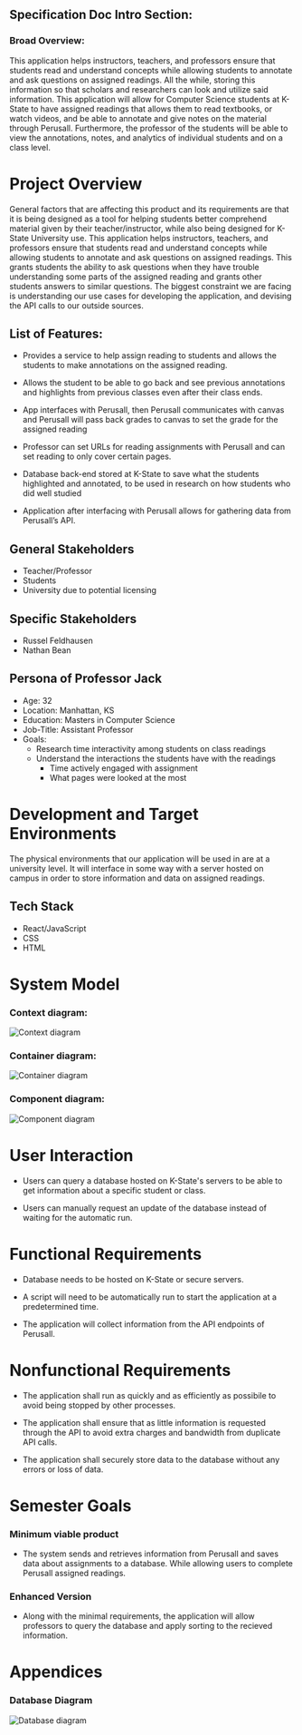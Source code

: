 ## Specification Doc Intro Section: 
### Broad Overview:
This application helps instructors, teachers, and professors ensure that students read and understand concepts while allowing students to annotate and ask questions on assigned readings. All the while, storing this information so that scholars and researchers can look and utilize said information.  This application will allow for Computer Science students at K-State to have assigned readings that allows them to read textbooks, or watch videos, and be able to annotate and give notes on the material through Perusall. Furthermore, the professor of the students will be able to view the annotations, notes, and analytics of individual students and on a class level.  

# Project Overview 
General factors that are affecting this product and its requirements are that it is being designed as a tool for helping students better comprehend material given by their teacher/instructor, while also being designed for K-State University use. This application helps instructors, teachers, and professors ensure that students read and understand concepts while allowing students to annotate and ask questions on assigned readings. This grants students the ability to ask questions when they have trouble understanding some parts of the assigned reading and grants other students answers to similar questions. The biggest constraint we are facing is understanding our use cases for developing the application, and devising the API calls to our outside sources. 

## List of Features: 
 - Provides a service to help assign reading to students and allows the students to make annotations on the assigned reading. 

 - Allows the student to be able to go back and see previous annotations and highlights from previous classes even after their class ends. 

 - App interfaces with Perusall, then Perusall communicates with canvas and Perusall will pass back grades to canvas to set the grade for the assigned reading 

 - Professor can set URLs for reading assignments with Perusall and can set reading to only cover certain pages. 

 - Database back-end stored at K-State to save what the students highlighted and annotated, to be used in research on how students who did well studied 

 - Application after interfacing with Perusall allows for gathering data from Perusall’s API. 
 
## General Stakeholders

 - Teacher/Professor
 - Students
 - University due to potential licensing
 
## Specific Stakeholders
 - Russel Feldhausen
 - Nathan Bean

## Persona of Professor Jack
- Age: 32
- Location: Manhattan, KS
- Education: Masters in Computer Science
- Job-Title: Assistant Professor
- Goals:
  * Research time interactivity among students on class readings
  * Understand the interactions the students have with the readings
    * Time actively engaged with assignment
    * What pages were looked at the most

 
# Development and Target Environments

The physical environments that our application will be used in are at a university level. It will interface in some way with a server hosted on campus in order to store information and data on assigned readings.  

## Tech Stack
 - React/JavaScript
 - CSS
 - HTML
 
# System Model

### Context diagram:

![Context diagram](Images/SystemContext.png)

### Container diagram:

![Container diagram](Images/SecondLayerC4.png)

### Component diagram:

![Component diagram](Images/TopLevelC4.png)

# User Interaction

 - Users can query a database hosted on K-State's servers to be able to get information about a specific student or class.

 - Users can manually request an update of the database instead of waiting for the automatic run.
 
# Functional Requirements

- Database needs to be hosted on K-State or secure servers.

- A script will need to be automatically run to start the application at a predetermined time.

- The application will collect information from the API endpoints of Perusall.
 
# Nonfunctional Requirements

 - The application shall run as quickly and as efficiently as possibile to avoid being stopped by other processes.

 - The application shall ensure that as little information is requested through the API to avoid extra charges and bandwidth from duplicate API calls.

 - The application shall securely store data to the database without any errors or loss of data. 
 
# Semester Goals

### Minimum viable product 
- The system sends and retrieves information from Perusall and saves data about assignments to a database. While allowing users to complete Perusall assigned readings.

### Enhanced Version
- Along with the minimal requirements, the application will allow professors to query the database and apply sorting to the recieved information.

# Appendices
### Database Diagram

![Database diagram](Images/DatabaseDiagram.png)
